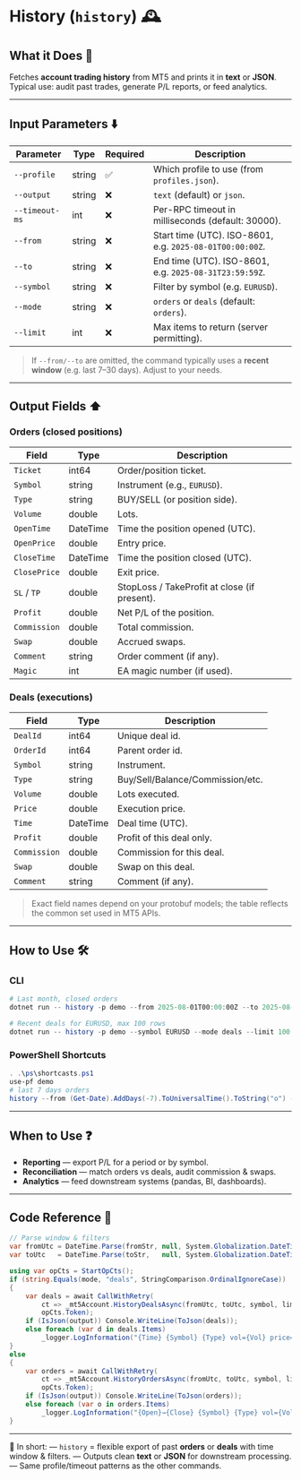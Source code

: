 # History (`history`) 🕰️

## What it Does 🎯

Fetches **account trading history** from MT5 and prints it in **text** or **JSON**.
Typical use: audit past trades, generate P/L reports, or feed analytics.

---

## Input Parameters ⬇️

| Parameter      | Type   | Required | Description                                              |
| -------------- | ------ | -------- | -------------------------------------------------------- |
| `--profile`    | string | ✅        | Which profile to use (from `profiles.json`).             |
| `--output`     | string | ❌        | `text` (default) or `json`.                              |
| `--timeout-ms` | int    | ❌        | Per-RPC timeout in milliseconds (default: 30000).        |
| `--from`       | string | ❌        | Start time (UTC). ISO-8601, e.g. `2025-08-01T00:00:00Z`. |
| `--to`         | string | ❌        | End time (UTC). ISO-8601, e.g. `2025-08-31T23:59:59Z`.   |
| `--symbol`     | string | ❌        | Filter by symbol (e.g. `EURUSD`).                        |
| `--mode`       | string | ❌        | `orders` or `deals` (default: `orders`).                 |
| `--limit`      | int    | ❌        | Max items to return (server permitting).                 |

> If `--from/--to` are omitted, the command typically uses a **recent window** (e.g. last 7–30 days). Adjust to your needs.

---

## Output Fields ⬆️

### Orders (closed positions)

| Field        | Type     | Description                                  |
| ------------ | -------- | -------------------------------------------- |
| `Ticket`     | int64    | Order/position ticket.                       |
| `Symbol`     | string   | Instrument (e.g., `EURUSD`).                 |
| `Type`       | string   | BUY/SELL (or position side).                 |
| `Volume`     | double   | Lots.                                        |
| `OpenTime`   | DateTime | Time the position opened (UTC).              |
| `OpenPrice`  | double   | Entry price.                                 |
| `CloseTime`  | DateTime | Time the position closed (UTC).              |
| `ClosePrice` | double   | Exit price.                                  |
| `SL` / `TP`  | double   | StopLoss / TakeProfit at close (if present). |
| `Profit`     | double   | Net P/L of the position.                     |
| `Commission` | double   | Total commission.                            |
| `Swap`       | double   | Accrued swaps.                               |
| `Comment`    | string   | Order comment (if any).                      |
| `Magic`      | int      | EA magic number (if used).                   |

### Deals (executions)

| Field        | Type     | Description                      |
| ------------ | -------- | -------------------------------- |
| `DealId`     | int64    | Unique deal id.                  |
| `OrderId`    | int64    | Parent order id.                 |
| `Symbol`     | string   | Instrument.                      |
| `Type`       | string   | Buy/Sell/Balance/Commission/etc. |
| `Volume`     | double   | Lots executed.                   |
| `Price`      | double   | Execution price.                 |
| `Time`       | DateTime | Deal time (UTC).                 |
| `Profit`     | double   | Profit of this deal only.        |
| `Commission` | double   | Commission for this deal.        |
| `Swap`       | double   | Swap on this deal.               |
| `Comment`    | string   | Comment (if any).                |

> Exact field names depend on your protobuf models; the table reflects the common set used in MT5 APIs.

---

## How to Use 🛠️

### CLI

```powershell
# Last month, closed orders
dotnet run -- history -p demo --from 2025-08-01T00:00:00Z --to 2025-08-31T23:59:59Z --mode orders --output json

# Recent deals for EURUSD, max 100 rows
dotnet run -- history -p demo --symbol EURUSD --mode deals --limit 100 --output text
```

### PowerShell Shortcuts

```powershell
. .\ps\shortcasts.ps1
use-pf demo
# last 7 days orders
history --from (Get-Date).AddDays(-7).ToUniversalTime().ToString("o") --mode orders --output json
```

---

## When to Use ❓

* **Reporting** — export P/L for a period or by symbol.
* **Reconciliation** — match orders vs deals, audit commission & swaps.
* **Analytics** — feed downstream systems (pandas, BI, dashboards).

---

## Code Reference 🧩

```csharp
// Parse window & filters
var fromUtc = DateTime.Parse(fromStr, null, System.Globalization.DateTimeStyles.AdjustToUniversal);
var toUtc   = DateTime.Parse(toStr,   null, System.Globalization.DateTimeStyles.AdjustToUniversal);

using var opCts = StartOpCts();
if (string.Equals(mode, "deals", StringComparison.OrdinalIgnoreCase))
{
    var deals = await CallWithRetry(
        ct => _mt5Account.HistoryDealsAsync(fromUtc, toUtc, symbol, limit, ct),
        opCts.Token);
    if (IsJson(output)) Console.WriteLine(ToJson(deals));
    else foreach (var d in deals.Items)
        _logger.LogInformation("{Time} {Symbol} {Type} vol={Vol} price={Price} profit={Profit}", d.Time, d.Symbol, d.Type, d.Volume, d.Price, d.Profit);
}
else
{
    var orders = await CallWithRetry(
        ct => _mt5Account.HistoryOrdersAsync(fromUtc, toUtc, symbol, limit, ct),
        opCts.Token);
    if (IsJson(output)) Console.WriteLine(ToJson(orders));
    else foreach (var o in orders.Items)
        _logger.LogInformation("{Open}→{Close} {Symbol} {Type} vol={Vol} PnL={Profit}", o.OpenTime, o.CloseTime, o.Symbol, o.Type, o.Volume, o.Profit);
}
```

---

📌 In short:
— `history` = flexible export of past **orders** or **deals** with time window & filters.
— Outputs clean **text** or **JSON** for downstream processing.
— Same profile/timeout patterns as the other commands.

